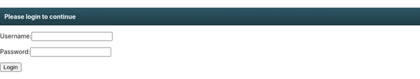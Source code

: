 ```yaml
---
bg_image: images/stock-vector-horizontal-banner-with-hands-typing-on-computer-and-various-office-supplies-drawn-with-contour-1090844168.jpg
description: 
draft: false
layout: post
menu:
  main:
    parent: More
    name: "กำหนดการ"
    weight: 3
title: กำหนดการเปิดการฝึกอบรม
---
```



<style>
/*************************
 * GRID SCHEDULE LAYOUT
 *************************/
@media screen and (min-width:700px) {
  .schedule {
    display: grid;
    grid-gap: 1em;
    grid-template-rows:
      [tracks] auto
      [time-0900] auto
      [time-0905] auto
      [time-0920] auto
      [time-0935] auto
      [time-0950] auto
      [time-1000] auto
      [time-1010] auto;
      /* Note 1:
      Use 24hr time for gridline names for simplicity

      Note 2: Use "auto" instead of "1fr" for a more compact schedule where height of a slot is not proportional to the session length. Implementing a "compact" shortcode attribute might make sense for this!
      Try 0.5fr for more compact equal rows. I don't quite understand how that works :)
      */
    
    grid-template-columns:
      [times] 4em
      [track-1-start] 1fr
      [track-1-end track-2-start] 1fr
      [track-2-end track-3-start] 1fr
      [track-3-end track-4-start] 1fr
      [track-4-end];
  }
}

.time-slot {
  grid-column: times;
}

.track-slot {
  display: none; /* hidden on small screens and browsers without grid support */
}

@supports( display:grid ) {
  @media screen and (min-width:700px) {
    .track-slot {
      display: block;
      padding: 10px 5px 5px;
      position: sticky;
      top: 0;
      z-index: 1000;
      background-color: rgba(255,255,255,.9);
    }
  }
}

/* Small-screen & fallback styles */
.session {
  margin-bottom:  1em;
}

@supports( display:grid ) {
  @media screen and (min-width: 700px) {
    .session {
      margin: 0;
    } 
  }
}

/*************************
 * VISUAL STYLES
 * Design-y stuff ot particularly important to the demo
 *************************/
body {
  padding: 50px;
  max-width: auto;
  margin: 0 auto;
  line-height: 1.5;
}

.session {
  padding: .5em;
  border-radius: 2px;
  font-size: 14px;
  box-shadow:
    rgba(255,255,255,.6) 1px 1px 0,
    rgba(0,0,0,.3) 4px 4px 0;
}

.session-title,
.session-time,
.session-track,
.session-presenter {
  display: block;
}

.session-title,
.time-slot {
  margin: 0;
  font-size: 1em;
}

.session-title a {
  color: #fff;
  text-decoration-style: dotted;
  
  &:hover {
    font-style: italic;
  }
  
  &:focus {
    outline: 2px dotted rgba(255,255,255,.8);
  }
}

.track-slot,
.time-slot {
  font-weight: bold;
  font-size:.75em;
}

.track-1 {
  background-color: #202C39;
  color: #fff;
}

.track-2 {
  background-color: #6F1D1B;
  color: #fff;
}

.track-3 {
  background-color: #A9B18F;
  color: #fff;
}

.track-4 {
  background-color: #888098;
  color: #fff;
}

.track-all {
  display: flex;
  justify-content: center;
  align-items: center;
  background: #C17C74;
  color: #000;
  box-shadow: none;
}

.text {
  max-width: auto;
  font-size: 18px;
  margin: 0 auto 50px;
}

.meta {
  color: #555;
  font-style: italic;
}

.meta a {
  color: #555;
}

hr {
  margin: 40px 0;
}
</style>


### หลักสูตรการคิดออกแบบ การโค้ชชิ่ง และการจัดชั้นเรียนนวัตกรรม เพื่อสร้างและยกระดับทักษะ   การทำงานของบุคลากรทางการศึกษาสำหรับการเรียนรู้ออนไลน์และออฟไลน์

วันอาทิตย์ที่ 4 กรกฎาคม พ.ศ. 2564  

เวลา 09.00-10.00 น. 

พิธีเปิดจัดผ่านระบบออนไลน์ ผู้เรียน/ผู้สนใจ สามารถเข้าร่วมได้โดยคลิ้กที่ช่องทางด้านล่าง

<a href=""><btn-main class="btn-main button1">เข้าร่วมพิธีเปิดการฝึกอบรม</button></a>


<div class="text">
  

  <hr>
  
</div>

<div class="schedule" aria-labelledby="schedule-heading">
  
  <h2 class="time-slot" style="grid-row: time-0900;">9:00am</h2>

  <div class="session session-1 track-1" style="grid-column: track-1-start / track-4-end; grid-row: time-0900 / time-0905;">
    <h3 class="session-title"><a href="#">การกล่าวรายงานฝึกอบรมตามหลักสูตร</a></h3>
    <span class="session-time">9:00 - 9:05</span>
    <span class="session-presenter">โดย คณบดีคณะครุศาสตร์ จุฬาลงกรณ์มหาวิทยาลัย</br> รองศาสตราจารย์ ดร.ศิริเดช สุชีวะ</span>
  </div>
  

  <h2 class="time-slot" style="grid-row: time-0905;">9:05am</h2>
  
  <div class="session session-2 track-2" style="grid-column: track-1-start / track-4-end; grid-row: time-0905 / time-0920;">
    <h3 class="session-title">โครงการบัณฑิตพันธุ์ใหม่และกำลังคนที่มีสมรรถนะ </br> เพื่อตอบโจทย์ภาคการผลิตตามนโยบายการปฏิรูปการอุดมศึกษาไทย</h3>
    <span class="session-time">9:00 - 9:20</span>
    <span class="session-track">โดย ประธานคณะอนุกรรมการบริหารโครงการบัณฑิตพันธุ์ใหม่เพื่อสร้างกำลังคนที่มีสมรรถนะสูงฯ</span>
    <span class="session-presenter">โดย รองศาสตราจารย์ ดร.บัณฑิต ทิพากร</span>
  </div>
  
  <h2 class="time-slot" style="grid-row: time-0920;">09:20am</h2>
  
  <div class="session session-3 track-3" style="grid-column: track-1-start / track-4-end; grid-row: time-0920 / time-0935;">
    <h3 class="session-title"><a href="#">การสร้างและยกระดับทักษะการทำงานของครูและบุคลากรทางการศึกษา </br> ที่เน้นทักษะในศตวรรษที่ 21 สำหรับการจัดการเรียนรู้</a></h3>
    <span class="session-time">10:30 - 11:30</span>
    <span class="session-track">โดย ปลัดกระทรวงศึกษาธิการ</span>
    <span class="session-presenter">นายสุภัทร จำปาทอง</span>
  </div>
  

  
  <h2 class="time-slot" style="grid-row: time-0935;">09:35am</h2>
  
  <div class="session session-4 track-4" style="grid-column: track-1-start / track-4-end; grid-row: time-0935 / time-0950;">
    <h3 class="session-title"><a href="#">พันธกิจของจุฬาลงกรณ์มหาวิทยาลัยในการพัฒนาครูและบุคลากรทางการศึกษา ตามนโยบายการปฏิรูปการอุดมศึกษาไทย</a></h3>
    <span class="session-time">09:35-09:50</span>
    <span class="session-track">โดย รองอธิการบดี ด้านวิชาการและการเชื่อมโยงกับสังคม </span>
    <span class="session-presenter">ศาสตราจารย์ ดร. ปาริชาติ สถาปิตานนท์ </span>
  </div>
  
  <h2 class="time-slot" style="grid-row: time-0950;">09:50am</h2>
  
  <div class="session session-5 track-all" style="grid-column: track-1-start / track-4-end; grid-row: time-0950 / time-1000;">
    <h3 class="session-title"><a href="#">ประธานในพิธีกล่าวเปิดงาน</a></h3>

  </div>
  
</div>


<style type="text/css" media="screen">
    /* Example 2 (login form) */
    .login-block{
      position: fixed;
      background: #fff;
      width: 100%;
      height: 100%;
      top: 0;
      left: 0;
    }
    .login_form.modal {
      border-radius: 0;
      line-height: 18px;
      padding: 0;
      font-family: "Lucida Grande", Verdana, sans-serif;
    }

    .login_form h3 {
      margin: 0;
      padding: 10px;
      color: #fff;
      font-size: 14px;
      background: -moz-linear-gradient(top, #2e5764, #1e3d47);
      background: -webkit-gradient(linear,left bottom,left top,color-stop(0, #1e3d47),color-stop(1, #2e5764));
    }

    .login_form.modal p { padding: 20px 30px; border-bottom: 1px solid #ddd; margin: 0;
      background: -webkit-gradient(linear,left bottom,left top,color-stop(0, #eee),color-stop(1, #fff));
      overflow: hidden;
    }
    .login_form.modal p:last-child { border: none; }
    .login_form.modal p label { float: left; font-weight: bold; color: #333; font-size: 13px; width: 110px; line-height: 22px; }
    .login_form.modal p input[type="text"],
    .login_form.modal p input[type="password"] {
      font: normal 12px/18px "Lucida Grande", Verdana;
      padding: 3px;
      border: 1px solid #ddd;
      width: 200px;
    }

    .lds-spinner {
      color: official;
      display: inline-block;
      position: relative;
      width: 80px;
      height: 80px;
    }
    .lds-spinner div {
      transform-origin: 40px 40px;
      animation: lds-spinner 1.2s linear infinite;
    }
    .lds-spinner div:after {
      content: " ";
      display: block;
      position: absolute;
      top: 3px;
      left: 37px;
      width: 6px;
      height: 18px;
      border-radius: 20%;
      background: #fff;
    }
    .lds-spinner div:nth-child(1) {
      transform: rotate(0deg);
      animation-delay: -1.1s;
    }
    .lds-spinner div:nth-child(2) {
      transform: rotate(30deg);
      animation-delay: -1s;
    }
    .lds-spinner div:nth-child(3) {
      transform: rotate(60deg);
      animation-delay: -0.9s;
    }
    .lds-spinner div:nth-child(4) {
      transform: rotate(90deg);
      animation-delay: -0.8s;
    }
    .lds-spinner div:nth-child(5) {
      transform: rotate(120deg);
      animation-delay: -0.7s;
    }
    .lds-spinner div:nth-child(6) {
      transform: rotate(150deg);
      animation-delay: -0.6s;
    }
    .lds-spinner div:nth-child(7) {
      transform: rotate(180deg);
      animation-delay: -0.5s;
    }
    .lds-spinner div:nth-child(8) {
      transform: rotate(210deg);
      animation-delay: -0.4s;
    }
    .lds-spinner div:nth-child(9) {
      transform: rotate(240deg);
      animation-delay: -0.3s;
    }
    .lds-spinner div:nth-child(10) {
      transform: rotate(270deg);
      animation-delay: -0.2s;
    }
    .lds-spinner div:nth-child(11) {
      transform: rotate(300deg);
      animation-delay: -0.1s;
    }
    .lds-spinner div:nth-child(12) {
      transform: rotate(330deg);
      animation-delay: 0s;
    }
    @keyframes lds-spinner {
      0% {
        opacity: 1;
      }
      100% {
        opacity: 0;
      }
    }

  </style>
<!-- Remember to include jQuery :) -->
<script src="https://cdnjs.cloudflare.com/ajax/libs/jquery/3.0.0/jquery.min.js"></script>

<div class="login-block" id="loginblock">
<!-- Modal HTML embedded directly into document -->
<div class="lds-spinner"><div></div><div></div><div></div><div></div><div></div><div></div><div></div><div></div><div></div><div></div><div></div><div></div></div>

<div class="login_form">
  <h3>Please login to continue</h3>
  <p><label>Username:</label><input id="idusernamelogin" type="text" /></p>
  <p><label>Password:</label><input id="idpasswordlogin" type="password" /></p>
  <p><input id="idbuttonlogin" type="button" value="Login" /></p>
</div>
<p id="iderrorlogin"></p>
</div>
<script type="text/javascript">
  $(document).ready(function(){
    $("body").append($("#loginblock"));
    $.ajax({
        type: 'GET',
        url: '/.netlify/functions/server/api/profile',
        beforeSend: function(xhr) {
          if (localStorage.token) {
            xhr.setRequestHeader('Authorization', 'Bearer ' + localStorage.token);
          }
        },
        success: function(data) {
            $("#loginblock").hide();
            $("#navigation ul.nav").append("<li id='idlogout'><a href='javascript:void(0)'>Logout</a></li>");
             $("#idlogout").click(function() {
               var confirmmsg = confirm("Are you sure to Logout?");
               if(confirmmsg){
                localStorage.clear();
                window.location.href="/";
              }
            });
        },
        error: function() {
          $("#iderrorlogin").text("Sorry, you are not logged in.");
        }
      });
    $("#idbuttonlogin").click(function(){
      $("#iderrorlogin").text("");
      console.log("username : ", $("#idusernamelogin").val());
      console.log("password : ", $("#idpasswordlogin").val());
      $.ajax({
        type: "POST",
        url: "/.netlify/functions/server/login",
        data: {
          username: $("#idusernamelogin").val(),
          password: $("#idpasswordlogin").val()
        },
        success: function(data) {
          localStorage.token = data.token;
          //alert('Got a token from the server! Token: ' + data.token);
          $("#loginblock").hide();
          $("#navigation ul.nav").append("<li id='idlogout'><a href='javascript:void(0)'>Logout</a></li>");
             $("#idlogout").click(function() {
               var confirmmsg = confirm("Are you sure to Logout?");
               if(confirmmsg){
                localStorage.clear();
                window.location.href="/";
              }
            });
        },
        error: function() {
          $("#iderrorlogin").text("Login Failed");
        }
      });
      return false;
    });
  });
</script>